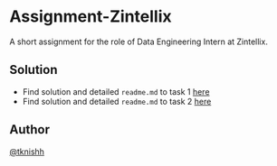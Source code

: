 # Assignment-Zintellix

A short assignment for the role of Data Engineering Intern at Zintellix.

## Solution

- Find solution and detailed `readme.md` to task 1 [here](https://github.com/tknishh/assignment-zintellix/tree/master/task1)
- Find solution and detailed `readme.md` to task 2 [here](https://github.com/tknishh/assignment-zintellix/tree/master/task2)

## Author

[@tknishh](https://github.com/tknishh)